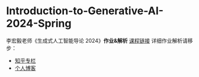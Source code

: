 # Introduction-to-Generative-AI-2024-Spring
李宏毅老师《生成式人工智能导论 2024》**作业&解析**
[课程链接](https://speech.ee.ntu.edu.tw/~hylee/genai/2024-spring.php)
详细作业解析请移步：
- [知乎专栏](https://www.zhihu.com/column/c_1836721495151353856)
- [个人博客](https://aaricis.github.io/categories/spring-24-genai/)
